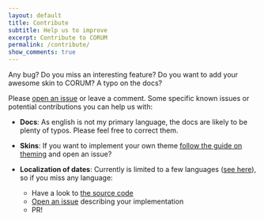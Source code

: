 ```yaml
---
layout: default
title: Contribute
subtitle: Help us to improve
excerpt: Contribute to CORUM
permalink: /contribute/
show_comments: true
---
```


Any bug? Do you miss an interesting feature? Do you want to add your awesome skin to <span class="chulapa">CORUM</span>? A typo on the docs?

Please [open an issue](https://github.com/dieghernan/chulapa/issues/new/choose) or leave a comment. Some specific known issues or potential contributions you can help us with:

- **Docs**: As english is not my primary language, the docs are likely to be plenty of typos. Please feel free to correct them.

- **Skins**: If you want to implement your own theme [follow the guide on theming]() and open an issue?

- **Localization of dates**: Currently is limited to a few languages ([see here](https://dieghernan.github.io/chulapa/docs/04-layouts#localization-of-dates)), so if you miss any language:
   -   Have a look to [the source code](https://github.com/dieghernan/chulapa/blob/master/_includes/snippets/datetranslate.html)
   -   [Open an issue](https://github.com/dieghernan/chulapa/issues/new/choose) describing your implementation
   -  PR!
